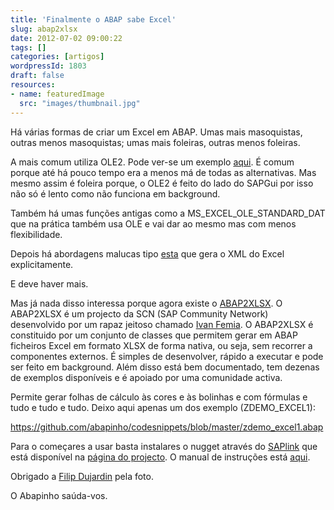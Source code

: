 ```yaml
---
title: 'Finalmente o ABAP sabe Excel'
slug: abap2xlsx
date: 2012-07-02 09:00:22
tags: []
categories: [artigos]
wordpressId: 1803
draft: false
resources:
- name: featuredImage
  src: "images/thumbnail.jpg"
---
```

Há várias formas de criar um Excel em ABAP. Umas mais masoquistas, outras menos masoquistas; umas mais foleiras, outras menos foleiras.

<!--more-->

A mais comum utiliza OLE2. Pode ver-se um exemplo [aqui][1]. É comum porque até há pouco tempo era a menos má de todas as alternativas. Mas mesmo assim é foleira porque, o OLE2 é feito do lado do SAPGui por isso não só é lento como não funciona em background.

Também há umas funções antigas como a MS_EXCEL_OLE_STANDARD_DAT que na prática também usa OLE e vai dar ao mesmo mas com menos flexibilidade.

Depois há abordagens malucas tipo [esta][2] que gera o XML do Excel explicitamente.

E deve haver mais.

Mas já nada disso interessa porque agora existe o [ABAP2XLSX][3]. O ABAP2XLSX é um projecto da SCN (SAP Community Network) desenvolvido por um rapaz jeitoso chamado [Ivan Femia][4]. O ABAP2XLSX é constituido por um conjunto de classes que permitem gerar em ABAP ficheiros Excel em formato XLSX de forma nativa, ou seja, sem recorrer a componentes externos. É simples de desenvolver, rápido a executar e pode ser feito em background. Além disso está bem documentado, tem dezenas de exemplos disponíveis e é apoiado por uma comunidade activa.

Permite gerar folhas de cálculo às cores e às bolinhas e com fórmulas e tudo e tudo e tudo. Deixo aqui apenas um dos exemplo (ZDEMO_EXCEL1):

<https://github.com/abapinho/codesnippets/blob/master/zdemo_excel1.abap>

Para o começares a usar basta instalares o nugget através do [SAPlink][5] que está disponível na [página do projecto][3]. O manual de instruções está [aqui][6].

Obrigado a [Filip Dujardin][7] pela foto.

O Abapinho saúda-vos.

   [1]: http://scn.sap.com/docs/DOC-26034
   [2]: http://wiki.sdn.sap.com/wiki/display/ABAP/Exporting+data+to+Excel+-+XML+to+the+rescue
   [3]: https://cw.sdn.sap.com/cw/groups/abap2xlsx
   [4]: http://www.plinky.it
   [5]: http://code.google.com/p/saplink/
   [6]: https://cw.sdn.sap.com/cw/docs/DOC-137513
   [7]: http://www.filipdujardin.be/
